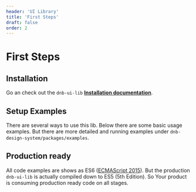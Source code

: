 ```yaml
---
header: 'UI Library'
title: 'First Steps'
draft: false
order: 2
---
```


# First Steps

## Installation

Go an check out the `dnb-ui-lib` **[Installation documentation](/uilib/usage/#Installation)**.

## Setup Examples

There are several ways to use this lib. Below there are some basic usage examples. But there are more detailed and running examples under `dnb-design-system/packages/examples`.

## Production ready

All code examples are shows as ES6 ([ECMAScript 2015](https://en.wikipedia.org/wiki/ECMAScript)). But the production `dnb-ui-lib` is actually compiled down to ES5 (5th Edition). So Your product is consuming production ready code on all stages.
